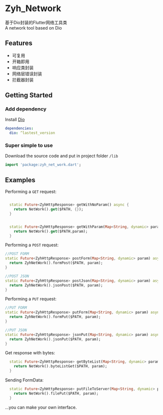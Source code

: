 # Zyh_Network

基于Dio封装的Flutter网络工具类  
A network tool based on Dio

## Features
- 可复用   
- 开箱即用  
- 响应类封装 
- 网络层错误封装 
- 拦截器封装

## Getting Started
### Add dependency
Install [Dio](https://github.com/flutterchina/dio)
```yaml
dependencies:
  dio: ^lastest_version
```

### Super simple to use

Download the source code and put in project folder `/lib`
```dart
import 'package:zyh_net_work.dart';
```
## Examples

Performing a `GET` request:

```dart

  static Future<ZyhHttpResponse> getWithNoParam() async {
    return NetWork().get($PATH, {});
  }


  static Future<ZyhHttpResponse> getWithParam(Map<String, dynamic> param) async {
    return NetWork().get($PATH,param);
  }
```

Performing a `POST` request:

```dart
//POST FORM
static Future<ZyhHttpResponse> postForm(Map<String, dynamic> param) async {
  return ZyhNetWork().formPost($PATH, param);
}

//POST JSON
static Future<ZyhHttpResponse> postJson(Map<String, dynamic> param) async {
  return ZyhNetWork().jsonPost($PATH, param);
}
```

Performing a `PUT` request:

```dart
//PUT FORM
static Future<ZyhHttpResponse> putForm(Map<String, dynamic> param) async {
  return ZyhNetWork().formPut($PATH, param);
}

//PUT JSON
static Future<ZyhHttpResponse> jsonPut(Map<String, dynamic> param) async {
  return ZyhNetWork().jsonPut($PATH, param);
}
```

Get response with bytes:

```dart
  static Future<ZyhHttpResponse> getByteList(Map<String, dynamic> param) async {
    return NetWork().byteListGet($PATH, param);
  }
```

Sending FormData:

```dart
  static Future<ZyhHttpResponse> putFileToServer(Map<String, dynamic> param) async {
    return NetWork().filePut($PATH, param);
  }
```
…you can make your own interface.

